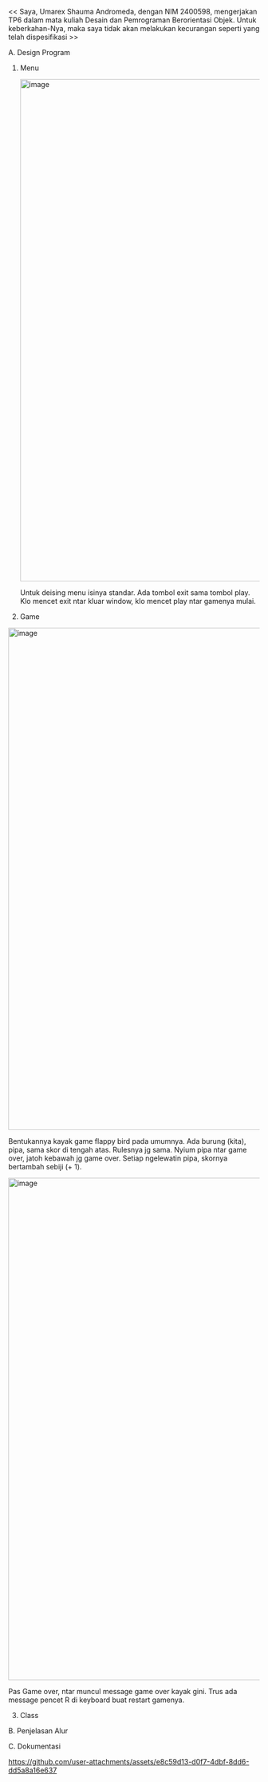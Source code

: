 << Saya, Umarex Shauma Andromeda, dengan NIM 2400598, mengerjakan TP6 dalam mata kuliah Desain dan Pemrograman Berorientasi Objek. Untuk keberkahan-Nya, maka saya tidak akan melakukan kecurangan seperti yang telah dispesifikasi >>

A. Design Program
1. Menu
   
   <img width="543" height="1006" alt="image" src="https://github.com/user-attachments/assets/dd55280b-1b53-4b99-8158-765d880da42a" />

   
   Untuk deising menu isinya standar. Ada tombol exit sama tombol play. Klo mencet exit ntar kluar window, klo mencet play ntar gamenya mulai.

2. Game

  <img width="543" height="1006" alt="image" src="https://github.com/user-attachments/assets/7db476d7-9d1f-4941-8938-e81f6af7d71a" />


   Bentukannya kayak game flappy bird pada umumnya. Ada burung (kita), pipa, sama skor di tengah atas. Rulesnya jg sama. Nyium pipa ntar game over, jatoh kebawah jg game over. Setiap ngelewatin pipa, skornya bertambah sebiji (+ 1).


   <img width="543" height="1006" alt="image" src="https://github.com/user-attachments/assets/9502935e-216b-4399-a266-2c0af87e95cf" />


   Pas Game over, ntar muncul message game over kayak gini. Trus ada message pencet R di keyboard buat restart gamenya.

3. Class



B. Penjelasan Alur

C. Dokumentasi



https://github.com/user-attachments/assets/e8c59d13-d0f7-4dbf-8dd6-dd5a8a16e637

